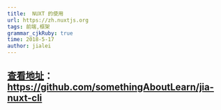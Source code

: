 ```yaml
---
title:  NUXT 的使用
url: https://zh.nuxtjs.org
tags: 前端,框架
grammar_cjkRuby: true
time: 2018-5-17
author: jialei
---
```



## [查看地址](https://github.com/somethingAboutLearn/jia-nuxt-cli)：https://github.com/somethingAboutLearn/jia-nuxt-cli
